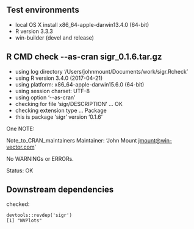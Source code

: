 
## Test environments

 * local OS X install x86_64-apple-darwin13.4.0 (64-bit)
 * R version 3.3.3
 * win-builder (devel and release) 

## R CMD check --as-cran sigr_0.1.6.tar.gz 

* using log directory ‘/Users/johnmount/Documents/work/sigr.Rcheck’
* using R version 3.4.0 (2017-04-21)
* using platform: x86_64-apple-darwin15.6.0 (64-bit)
* using session charset: UTF-8
* using option ‘--as-cran’
* checking for file ‘sigr/DESCRIPTION’ ... OK
* checking extension type ... Package
* this is package ‘sigr’ version ‘0.1.6’


One NOTE:

Note_to_CRAN_maintainers
Maintainer: ‘John Mount <jmount@win-vector.com>’

No WARNINGs or ERRORs.

Status: OK

## Downstream dependencies

checked:
  
    devtools::revdep('sigr')
    [1] "WVPlots"
